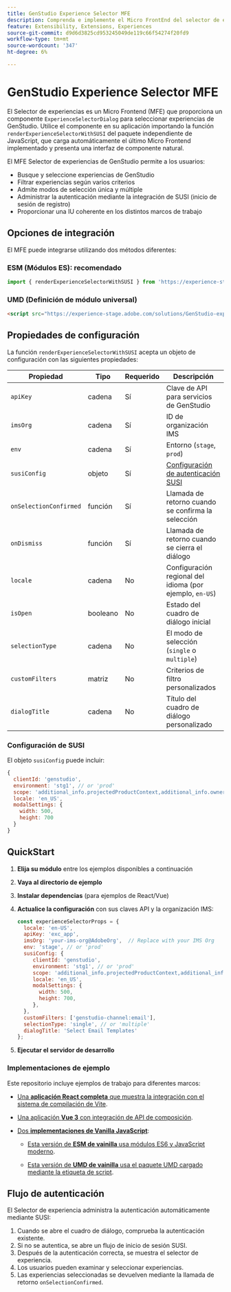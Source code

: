 ```yaml
---
title: GenStudio Experience Selector MFE
description: Comprenda e implemente el Micro FrontEnd del selector de experiencias para sus aplicaciones y complementos de GenStudio.
feature: Extensibility, Extensions, Experiences
source-git-commit: d9d6d3825cd953245049de119c66f54274f20fd9
workflow-type: tm+mt
source-wordcount: '347'
ht-degree: 6%

---
```


# GenStudio Experience Selector MFE

El Selector de experiencias es un Micro Frontend (MFE) que proporciona un componente `ExperienceSelectorDialog` para seleccionar experiencias de GenStudio. Utilice el componente en su aplicación importando la función `renderExperienceSelectorWithSUSI` del paquete independiente de JavaScript, que carga automáticamente el último Micro Frontend implementado y presenta una interfaz de componente natural.

El MFE Selector de experiencias de GenStudio permite a los usuarios:

- Busque y seleccione experiencias de GenStudio
- Filtrar experiencias según varios criterios
- Admite modos de selección única y múltiple
- Administrar la autenticación mediante la integración de SUSI (inicio de sesión de registro)
- Proporcionar una IU coherente en los distintos marcos de trabajo

## Opciones de integración

El MFE puede integrarse utilizando dos métodos diferentes:

### ESM (Módulos ES): recomendado

```javascript
import { renderExperienceSelectorWithSUSI } from 'https://experience-stage.adobe.com/solutions/GenStudio-experience-selector-mfe/static-assets/resources/@genstudio/experience-selector/esm/standalone.js';
```

### UMD (Definición de módulo universal)

```html
<script src="https://experience-stage.adobe.com/solutions/GenStudio-experience-selector-mfe/static-assets/resources/@genstudio/experience-selector/umd/standalone.js"></script>
```

## Propiedades de configuración

La función `renderExperienceSelectorWithSUSI` acepta un objeto de configuración con las siguientes propiedades:

| Propiedad | Tipo | Requerido | Descripción |
|----------|------|----------|-------------|
| `apiKey` | cadena | Sí | Clave de API para servicios de GenStudio |
| `imsOrg` | cadena | Sí | ID de organización IMS |
| `env` | cadena | Sí | Entorno (`stage`, `prod`) |
| `susiConfig` | objeto | Sí | [Configuración de autenticación SUSI](#susi-configuration) |
| `onSelectionConfirmed` | función | Sí | Llamada de retorno cuando se confirma la selección |
| `onDismiss` | función | Sí | Llamada de retorno cuando se cierra el diálogo |
| `locale` | cadena | No | Configuración regional del idioma (por ejemplo, `en-US`) |
| `isOpen` | booleano | No | Estado del cuadro de diálogo inicial |
| `selectionType` | cadena | No | El modo de selección (`single` o `multiple`) |
| `customFilters` | matriz | No | Criterios de filtro personalizados |
| `dialogTitle` | cadena | No | Título del cuadro de diálogo personalizado |

### Configuración de SUSI

El objeto `susiConfig` puede incluir:

```javascript
{
  clientId: 'genstudio',
  environment: 'stg1', // or 'prod'
  scope: 'additional_info.projectedProductContext,additional_info.ownerOrg,AdobeID,openid,session,read_organizations,ab.manage',
  locale: 'en_US',
  modalSettings: {
    width: 500,
    height: 700
  }
}
```

## QuickStart

1. **Elija su módulo** entre los ejemplos disponibles a continuación
1. **Vaya al directorio de ejemplo**
1. **Instalar dependencias** (para ejemplos de React/Vue)
1. **Actualice la configuración** con sus claves API y la organización IMS:

   ```javascript
   const experienceSelectorProps = {
     locale: 'en-US',
     apiKey: 'exc_app',           
     imsOrg: 'your-ims-org@AdobeOrg',  // Replace with your IMS Org
     env: 'stage', // or 'prod'
     susiConfig: {
        clientId: 'genstudio',
        environment: 'stg1', // or 'prod'
        scope: 'additional_info.projectedProductContext,additional_info.ownerOrg,AdobeID,openid,session,read_organizations,ab.manage',
        locale: 'en_US',
        modalSettings: {
          width: 500,
          height: 700,
        },
     },
     customFilters: ['genstudio-channel:email'],
     selectionType: 'single', // or 'multiple'
     dialogTitle: 'Select Email Templates'
   };
   ```

1. **Ejecutar el servidor de desarrollo**

### Implementaciones de ejemplo

Este repositorio incluye ejemplos de trabajo para diferentes marcos:

- [Una **aplicación React completa** que muestra la integración con el sistema de compilación de Vite](https://github.com/adobe/genstudio-extensibility-examples/tree/main/genstudio-experience-selector-mfe/react-js).

- [Una aplicación **Vue 3** con integración de API de composición](https://github.com/adobe/genstudio-extensibility-examples/tree/main/genstudio-experience-selector-mfe/vue-js).

- [Dos **implementaciones de Vanilla JavaScript**](https://github.com/adobe/genstudio-extensibility-examples/tree/main/genstudio-experience-selector-mfe/vanilla-js):

   - [Esta versión de **ESM de vainilla** usa módulos ES6 y JavaScript moderno](https://github.com/adobe/genstudio-extensibility-examples/tree/main/genstudio-experience-selector-mfe/vanilla-js/vanilla-esm).

   - [Esta versión de **UMD de vainilla** usa el paquete UMD cargado mediante la etiqueta de script](https://github.com/adobe/genstudio-extensibility-examples/tree/main/genstudio-experience-selector-mfe/vanilla-js/vanilla-umd-global-var).

## Flujo de autenticación

El Selector de experiencia administra la autenticación automáticamente mediante SUSI:

1. Cuando se abre el cuadro de diálogo, comprueba la autenticación existente.
1. Si no se autentica, se abre un flujo de inicio de sesión SUSI.
1. Después de la autenticación correcta, se muestra el selector de experiencia.
1. Los usuarios pueden examinar y seleccionar experiencias.
1. Las experiencias seleccionadas se devuelven mediante la llamada de retorno `onSelectionConfirmed`.
